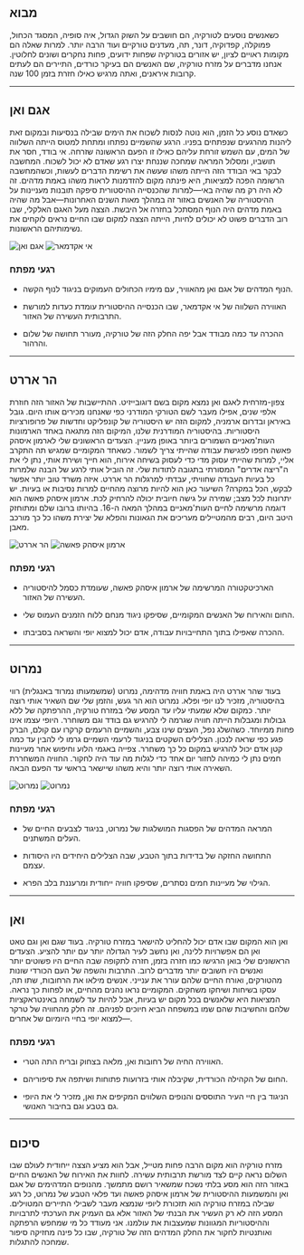 ## מבוא

כשאנשים נוסעים לטורקיה, הם חושבים על השוק הגדול, איה סופיה, המסגד הכחול, פמוקלה, קפדוקיה, דונר, תה, מעדנים טורקיים ועוד הרבה יותר. למרות שאלה הם מקומות ראויים לציון, יש אזורים בטורקיה שפחות ידועים, פחות נחקרים ושונים לחלוטין. אנחנו מדברים על מזרח טורקיה, שם האנשים הם בעיקר כורדים, התיירים הם לעתים קרובות איראנים, ואתה מרגיש כאילו חזרת בזמן 100 שנה.

---

## אגם ואן

כשאדם נוסע כל הזמן, הוא נוטה לנסות לשכוח את הימים שבילה בנסיעות ובמקום זאת ליהנות מהרגעים שנפתחים בפניו. הרגע שהשמיים נפתחו ומתחת למטוס הייתה השלווה של המים, עם השמש זורחת עליהם כאילו זו הפעם הראשונה שזרחה. אי בודד, חסר את תושביו, ומסלול המראה שמחכה שננחת יצרו רגע שאדם לא יכול לשכוח. המחשבה לבקר באי הבודד הזה הייתה משהו שעשה את רשימת הדברים לעשות, וכשהמחשבה הרשומה הפכה למציאות, היא פינתה מקום להזדמנות לראות משהו באמת מדהים. זה לא היה רק מה שהיה באי—למרות שהכנסייה ההיסטורית סיפקה תובנות מעניינות על ההיסטוריה של האנשים באזור זה במהלך מאות השנים האחרונות—אבל מה שהיה באמת מדהים היה הנוף המסתכל בחזרה אל היבשת. הצצה מעל האגם האלקלי, שבו רוב הדברים פשוט לא יכולים לחיות, הייתה הצצה למקום שבו החיים נראים לוקחים את נשימותיהם הראשונות.

![אגם ואן](https://twotrekkers.nyc3.cdn.digitaloceanspaces.com/media/multipart-uploads/Van2.svg)  ![אי אקדמאר](https://twotrekkers.nyc3.cdn.digitaloceanspaces.com/media/multipart-uploads/Van5.svg)

### רגעי מפתח

- הנוף המדהים של אגם ואן מהאוויר, עם מימיו הכחולים העמוקים בניגוד לנוף הקשה.

- האווירה השלווה של אי אקדמאר, שבו הכנסייה ההיסטורית עומדת כעדות למורשת התרבותית העשירה של האזור.

- ההכרה עד כמה מבודד אבל יפה החלק הזה של טורקיה, מעורר תחושה של שלום והרהור.

---

## הר אררט

צפון-מזרחית לאגם ואן נמצא מקום בשם דוגובייזיט. ההתיישבות של האזור הזה חוזרת אלפי שנים, אפילו מעבר לשם הטורקי המודרני כפי שאנחנו מכירים אותו היום. גובל באיראן ובדרום ארמניה, למקום הזה יש היסטוריה של קונפליקט וחדשות של פרופורציות היסטוריות. בהיסטוריה המודרנית שלנו, המיקום הזה מתגאה באחד הארמונות העות'מאניים השמורים ביותר באופן מעניין. הצעדים הראשונים שלי לארמון איסהק פאשה חפפו לפגישת עבודה שהייתי צריך לשמור. כשאחד המקומיים שמגיש תה התקרב אליי, למרות שהייתי עסוק מדי כדי לעסוק בשיחה אירוח, הוא חייך ושירת אותי, נתן לי את ה"ריצה אדרים" המסורתי בתגובה לתודות שלי. זה הוביל אותי לרגע של הבנה שלמרות כל בעיות העבודה שחוויתי, עבדתי למרגלות הר אררט. איזה משרד טוב יותר אפשר לבקש, הכל במקרה? השיעור כאן הוא להיות מרוצה מהחיים למרות נסיבות או בעיות. יש יתרונות לכל מצב; שמירה על גישה חיובית יכולה להרחיק לכת. ארמון איסהק פאשה הוא דוגמה מרשימה לחיים העות'מאניים במהלך המאה ה-16. בהיותו ברובו שלם ומתוחזק היטב היום, רבים מהמטיילים מעריכים את הגאונות והפלא של יצירת משהו כל כך מורכב מאבן.

![הר אררט](https://twotrekkers.nyc3.cdn.digitaloceanspaces.com/media/multipart-uploads/Van8.svg)  ![ארמון איסהק פאשה](https://twotrekkers.nyc3.cdn.digitaloceanspaces.com/media/multipart-uploads/Van1.svg)

### רגעי מפתח

- הארכיטקטורה המרשימה של ארמון איסהק פאשה, שעומדת כסמל להיסטוריה העשירה של האזור.

- החום והאירוח של האנשים המקומיים, שסיפקו ניגוד מנחם ללוח הזמנים העמוס שלי.

- ההכרה שאפילו בתוך התחייבויות עבודה, אדם יכול למצוא יופי והשראה בסביבתו.

---

## נמרוט

בעוד שהר אררט היה באמת חוויה מדהימה, נמרוט (שמשמעותו נמרוד באנגלית) רווי בהיסטוריה, מזכיר לנו יופי ופלא. נמרוט הוא הר געש, והזמן שלי שם השאיר אותי רוצה יותר. כמקום שלא שמעתי עליו עד המסע שלי במזרח טורקיה, ההרפתקה של ללא גבולות ומגבלות הייתה חוויה שגרמה לי להרגיש גם בודד וגם משוחרר. היופי עצמו אינו פחות ממיוחד. כשהשלג נפל, העצים שינו צבע, והשמיים הרעמים קרקרו עם קולם, הברק פגע כפי שראה לנכון. הצלילים השקטים בניגוד לרעמי השמיים גרמו לי להבין עד כמה קטן אדם יכול להרגיש במקום כל כך משחרר. צפייה באגמי הלוע וחיפוש אחר מעיינות חמים נתן לי כמיהה לחזור יום אחד כדי לגלות מה עוד היה לחקור. החוויה המשחררת השאירה אותי רוצה יותר והיא משהו שיישאר בראשי עד הפעם הבאה.

![נמרוט](https://twotrekkers.nyc3.cdn.digitaloceanspaces.com/media/multipart-uploads/Van9.svg)  ![נמרוט](https://twotrekkers.nyc3.cdn.digitaloceanspaces.com/media/multipart-uploads/Van10.svg)

### רגעי מפתח

- המראה המדהים של הפסגות המושלגות של נמרוט, בניגוד לצבעים החיים של העלים המשתנים.

- התחושה החזקה של בדידות בתוך הטבע, שבה הצלילים היחידים היו היסודות עצמם.

- הגילוי של מעיינות חמים נסתרים, שסיפקו חוויה ייחודית ומרעננת בלב הפרא.

---

## ואן

ואן הוא המקום שבו אדם יכול להחליט להישאר במזרח טורקיה. בעוד שגם ואן וגם טאט ואן הם אפשרויות ללינה, ואן נחשב לעיר הגדולה יותר עם יותר להציע. הצעדים הראשונים שלי בואן הרגישו כמו חזרה בזמן, חזרה לתקופה שבה החיים היו פשוטים יותר ואנשים היו חשובים יותר מדברים לרוב. התרבות והשפה של העם הכורדי שונות מהטורקים, ואורח החיים שלהם עורר את ענייני. אנשים מילאו את הרחובות, שתו תה, עסקו בשיחות ושיחקו משחקים. המקומיים נראו נהנים מהחיים, או לפחות כך נראה. המציאות היא שלאנשים בכל מקום יש בעיות, אבל להיות עד לשמחה באינטראקציות שלהם והחשיבות שהם שמו במשפחה הביא חיוכים לפניהם. זה חלק מהחוויה של טרקר—למצוא יופי בחיי היומיום של אחרים.

### רגעי מפתח

- האווירה החיה של רחובות ואן, מלאה בצחוק ובריח התה הטרי.

- החום של הקהילה הכורדית, שקיבלה אותי בזרועות פתוחות ושיתפה את סיפוריהם.

- הניגוד בין חיי העיר התוססים והנופים השלווים המקיפים את ואן, מזכיר לי את היופי גם בטבע וגם בחיבור האנושי.

---

## סיכום

מזרח טורקיה הוא מקום הרבה פחות מטייל, אבל הוא מציע הצצה ייחודית לעולם שבו השלום נראה קיים לצד מורשת תרבותית עשירה. לחוות את האירוח של האנשים החיים באזור הזה הוא מסע בלתי נשכח שמשאיר רושם מתמשך. מהנופים המדהימים של אגם ואן והמשמעות ההיסטורית של ארמון איסהק פאשה ועד פלאי הטבע של נמרוט, כל רגע שבילה במזרח טורקיה הוא תזכורת ליופי שנמצא מעבר לשבילי התיירים המטוילים. המסע הזה לא רק העשיר את הבנתי של האזור אלא גם העמיק את הערכתי לתרבויות וההיסטוריות המגוונות שמעצבות את עולמנו. אני מעודד כל מי שמחפש הרפתקה ואותנטיות לחקור את החלק המדהים הזה של טורקיה, שבו כל פינה מחזיקה סיפור שמחכה להתגלות.

